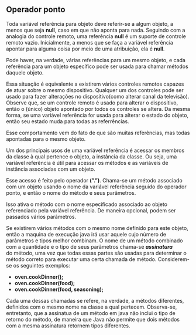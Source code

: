 ## Operador ponto

Toda variável referência para objeto deve referir-se a algum objeto, a menos 
que seja **null**, caso em que não aponta para nada. Seguindo com a 
analogia do controle remoto, uma referência **null** é um suporte de 
controle remoto vazio. Inicialmente, a menos que se faça a variável 
referência apontar para alguma coisa por meio de uma atribuição, 
ela é **null**.

Pode haver, na verdade, várias referências para um mesmo objeto, 
e cada referência para um objeto específico pode ser usada para 
chamar métodos daquele objeto.

Essa situação é equivalente a existirem vários controles remotos capazes 
de atuar sobre o mesmo dispositivo. Qualquer um dos controles pode ser 
usado para fazer alterações no dispositivo(como alterar canal da televisão).
Observe que, se um controle remoto é usado para alterar o dispositivo, 
então o (único) objeto apontado por todos os controles se altera. 
Da mesma forma, se uma variável referência for usada para alterar o estado 
do objeto, então seu estado muda para todas as referrências.

Esse comportamento vem do fato de que são muitas referências, 
mas todas apontadas para o mesmo objeto.

Um dos principais usos de uma variável referência é acessar os membros da 
classe à qual pertence o objeto, a instância da classe. 
Ou seja, uma variável referência é útil para acessar os métodos e as 
variáveis de instância associadas com um objeto.

Esse acesso é feito pelo operador **(”.”)**. Chama-se um método associado 
com um objeto usando o nome da variável referência seguido do operador 
ponto, e então o nome do método e seus parâmetros.

Isso ativa o método com o nome especificado associado ao objeto 
referenciado pela variável referência. De maneira opcional, podem ser 
passados vários parâmetros.

Se existirem vários métodos com o mesmo nome definido para este objeto, 
então a maquina de execução java irá usar aquele cujo número de 
parâmetros e tipos melhor combinam. O nome de um método combinado 
com a quantidade e o tipo de seus parâmetros chama-se ***assinatura***  
do método, uma vez que todas essas partes são usadas para determinar o 
método correto para executar uma certa chamada de método. 
Considerem-se os seguintes exemplos:

- **oven.cookDinner();**
- **oven.cookDinner(food);**
- **oven.cookDinner(food, seasoning);**

Cada uma dessas chamadas se refere, na verdade, a métodos diferentes, 
definidos com o mesmo nome na classe a qual pertecem. Observa-se, 
entretanto, que a assinatua de um método em java não inclui o tipo 
de retorno do método, de maneira que Java não permite que dois métodos 
com a mesma assinatura retornem tipos diferentes.